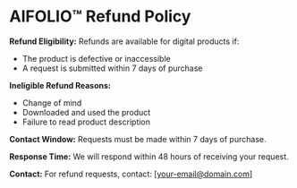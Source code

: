 # AIFOLIO™ Refund Policy

**Refund Eligibility:**
Refunds are available for digital products if:

- The product is defective or inaccessible
- A request is submitted within 7 days of purchase

**Ineligible Refund Reasons:**

- Change of mind
- Downloaded and used the product
- Failure to read product description

**Contact Window:**
Requests must be made within 7 days of purchase.

**Response Time:**
We will respond within 48 hours of receiving your request.

**Contact:**
For refund requests, contact: [your-email@domain.com]
